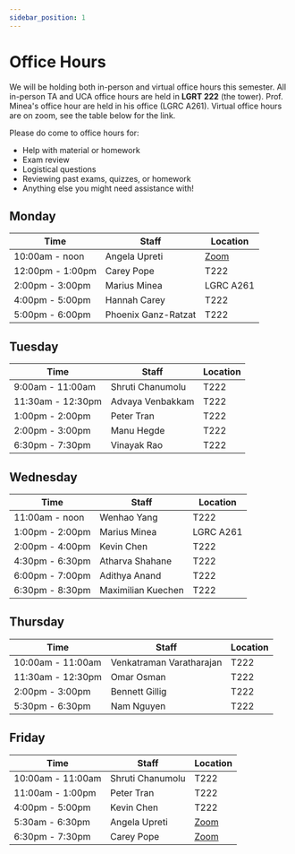 ```yaml
---
sidebar_position: 1
---
```


# Office Hours

We will be holding both in-person and virtual office hours this semester. All in-person TA and UCA office hours are held in **LGRT 222** (the tower). Prof. Minea's office hour are held in his office (LGRC A261). Virtual office hours are on zoom, see the table below for the link.

Please do come to office hours for:

- Help with material or homework
- Exam review
- Logistical questions
- Reviewing past exams, quizzes, or homework
- Anything else you might need assistance with!

## Monday

| **Time**         | **Staff**           | **Location**                                        |
| ---------------- | ------------------- | --------------------------------------------------- |
| 10:00am - noon   | Angela Upreti       | [Zoom](https://umass-amherst.zoom.us/j/99190937285) |
| 12:00pm - 1:00pm | Carey Pope          | T222                                                |
| 2:00pm - 3:00pm  | Marius Minea        | LGRC A261                                           |
| 4:00pm - 5:00pm  | Hannah Carey        | T222                                                |
| 5:00pm - 6:00pm  | Phoenix Ganz-Ratzat | T222                                                |

## Tuesday

| **Time**          | **Staff**        | **Location** |
| ----------------- | ---------------- | ------------ |
| 9:00am - 11:00am  | Shruti Chanumolu | T222         |
| 11:30am - 12:30pm | Advaya Venbakkam | T222         |
| 1:00pm - 2:00pm   | Peter Tran       | T222         |
| 2:00pm - 3:00pm   | Manu Hegde       | T222         |
| 6:30pm - 7:30pm   | Vinayak Rao      | T222         |

## Wednesday

| **Time**        | **Staff**          | **Location** |
| --------------- | ------------------ | ------------ |
| 11:00am - noon  | Wenhao Yang        | T222         |
| 1:00pm - 2:00pm | Marius Minea       | LGRC A261    |
| 2:00pm - 4:00pm | Kevin Chen         | T222         |
| 4:30pm - 6:30pm | Atharva Shahane    | T222         |
| 6:00pm - 7:00pm | Adithya Anand      | T222         |
| 6:30pm - 8:30pm | Maximilian Kuechen | T222         |

## Thursday

| **Time**          | **Staff**                | **Location** |
| ----------------- | ------------------------ | ------------ |
| 10:00am - 11:00am | Venkatraman Varatharajan | T222         |
| 11:30am - 12:30pm | Omar Osman               | T222         |
| 2:00pm - 3:00pm   | Bennett Gillig           | T222         |
| 5:30pm - 6:30pm   | Nam Nguyen               | T222         |

## Friday

| **Time**          | **Staff**        | **Location**                                        |
| ----------------- | ---------------- | --------------------------------------------------- |
| 10:00am - 11:00am | Shruti Chanumolu | T222                                                |
| 11:00am - 1:00pm  | Peter Tran       | T222                                                |
| 4:00pm - 5:00pm   | Kevin Chen       | T222                                                |
| 5:30am - 6:30pm   | Angela Upreti    | [Zoom](https://umass-amherst.zoom.us/j/99190937285) |
| 6:30pm - 7:30pm   | Carey Pope       | [Zoom](https://umass-amherst.zoom.us/j/2234458453)  |
